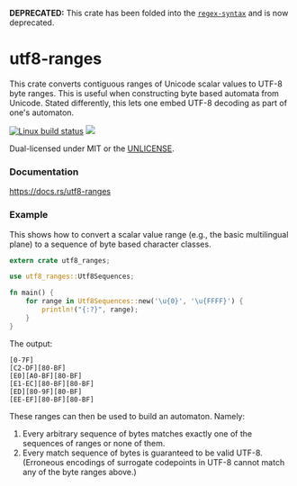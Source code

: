 **DEPRECATED:** This crate has been folded into the
[`regex-syntax`](https://docs.rs/regex-syntax) and is now deprecated.

utf8-ranges
===========
This crate converts contiguous ranges of Unicode scalar values to UTF-8 byte
ranges. This is useful when constructing byte based automata from Unicode.
Stated differently, this lets one embed UTF-8 decoding as part of one's
automaton.

[![Linux build status](https://api.travis-ci.org/BurntSushi/utf8-ranges.png)](https://travis-ci.org/BurntSushi/utf8-ranges)
[![](http://meritbadge.herokuapp.com/utf8-ranges)](https://crates.io/crates/utf8-ranges)

Dual-licensed under MIT or the [UNLICENSE](http://unlicense.org).


### Documentation

https://docs.rs/utf8-ranges


### Example

This shows how to convert a scalar value range (e.g., the basic multilingual
plane) to a sequence of byte based character classes.


```rust
extern crate utf8_ranges;

use utf8_ranges::Utf8Sequences;

fn main() {
    for range in Utf8Sequences::new('\u{0}', '\u{FFFF}') {
        println!("{:?}", range);
    }
}
```

The output:

```text
[0-7F]
[C2-DF][80-BF]
[E0][A0-BF][80-BF]
[E1-EC][80-BF][80-BF]
[ED][80-9F][80-BF]
[EE-EF][80-BF][80-BF]
```

These ranges can then be used to build an automaton. Namely:

1. Every arbitrary sequence of bytes matches exactly one of the sequences of
   ranges or none of them.
2. Every match sequence of bytes is guaranteed to be valid UTF-8. (Erroneous
   encodings of surrogate codepoints in UTF-8 cannot match any of the byte
   ranges above.)
